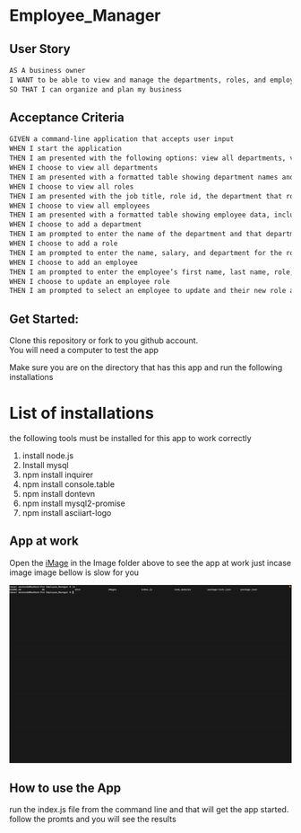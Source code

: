 # Employee_Manager

## User Story

```md
AS A business owner
I WANT to be able to view and manage the departments, roles, and employees in my company
SO THAT I can organize and plan my business
```

## Acceptance Criteria

```md
GIVEN a command-line application that accepts user input
WHEN I start the application
THEN I am presented with the following options: view all departments, view all roles, view all employees, add a department, add a role, add an employee, and update an employee role
WHEN I choose to view all departments
THEN I am presented with a formatted table showing department names and department ids
WHEN I choose to view all roles
THEN I am presented with the job title, role id, the department that role belongs to, and the salary for that role
WHEN I choose to view all employees
THEN I am presented with a formatted table showing employee data, including employee ids, first names, last names, job titles, departments, salaries, and managers that the employees report to
WHEN I choose to add a department
THEN I am prompted to enter the name of the department and that department is added to the database
WHEN I choose to add a role
THEN I am prompted to enter the name, salary, and department for the role and that role is added to the database
WHEN I choose to add an employee
THEN I am prompted to enter the employee’s first name, last name, role, and manager, and that employee is added to the database
WHEN I choose to update an employee role
THEN I am prompted to select an employee to update and their new role and this information is updated in the database 
```

## Get Started:

Clone this repository or fork to you github account.  
You will need a computer to test the app

Make sure you are on the directory that has this app and run the following installations

# List of installations 
the following tools must be installed for this app to work correctly

1. install node.js
2. Install mysql
3. npm install inquirer
4. npm install console.table
5. npm install dontevn
6. npm install mysql2-promise
7. npm install asciiart-logo

## App at work
Open the [iMage](https://github.com/shangfii/Employee_Manager/tree/main/iMages#:~:text=9%20days%20ago-,EmployeeManager.mov,-Demo%20video) in the Image folder above  to see the app at work just incase image image bellow is slow for you

![Employee_Manger_App](https://github.com/shangfii/Employee_Manager/blob/main/iMages/EmployeeManager.gif)

## How to use the App

run the index.js file from the command line and that will get the app started. 
follow the promts and you will see the results
